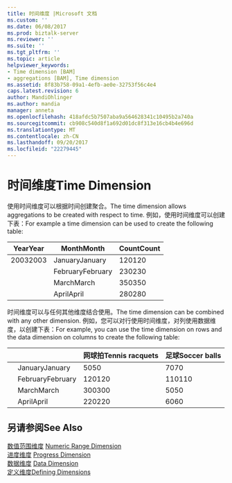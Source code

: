 ```yaml
---
title: 时间维度 |Microsoft 文档
ms.custom: ''
ms.date: 06/08/2017
ms.prod: biztalk-server
ms.reviewer: ''
ms.suite: ''
ms.tgt_pltfrm: ''
ms.topic: article
helpviewer_keywords:
- Time dimension [BAM]
- aggregations [BAM], Time dimension
ms.assetid: 8f83b758-09a1-4efb-ae0e-32753f56c4e4
caps.latest.revision: 6
author: MandiOhlinger
ms.author: mandia
manager: anneta
ms.openlocfilehash: 418afdc5b7507aba9a564628341c10495b2a740a
ms.sourcegitcommit: cb908c540d8f1a692d01dc8f313e16cb4b4e696d
ms.translationtype: MT
ms.contentlocale: zh-CN
ms.lasthandoff: 09/20/2017
ms.locfileid: "22279445"
---
```

# <a name="time-dimension"></a><span data-ttu-id="f87c7-102">时间维度</span><span class="sxs-lookup"><span data-stu-id="f87c7-102">Time Dimension</span></span>
<span data-ttu-id="f87c7-103">使用时间维度可以根据时间创建聚合。</span><span class="sxs-lookup"><span data-stu-id="f87c7-103">The time dimension allows aggregations to be created with respect to time.</span></span> <span data-ttu-id="f87c7-104">例如，使用时间维度可以创建下表：</span><span class="sxs-lookup"><span data-stu-id="f87c7-104">For example a time dimension can be used to create the following table:</span></span>  
  
|<span data-ttu-id="f87c7-105">Year</span><span class="sxs-lookup"><span data-stu-id="f87c7-105">Year</span></span>|<span data-ttu-id="f87c7-106">Month</span><span class="sxs-lookup"><span data-stu-id="f87c7-106">Month</span></span>|<span data-ttu-id="f87c7-107">Count</span><span class="sxs-lookup"><span data-stu-id="f87c7-107">Count</span></span>|  
|----------|-----------|-----------|  
|<span data-ttu-id="f87c7-108">2003</span><span class="sxs-lookup"><span data-stu-id="f87c7-108">2003</span></span>|<span data-ttu-id="f87c7-109">January</span><span class="sxs-lookup"><span data-stu-id="f87c7-109">January</span></span>|<span data-ttu-id="f87c7-110">120</span><span class="sxs-lookup"><span data-stu-id="f87c7-110">120</span></span>|  
||<span data-ttu-id="f87c7-111">February</span><span class="sxs-lookup"><span data-stu-id="f87c7-111">February</span></span>|<span data-ttu-id="f87c7-112">230</span><span class="sxs-lookup"><span data-stu-id="f87c7-112">230</span></span>|  
||<span data-ttu-id="f87c7-113">March</span><span class="sxs-lookup"><span data-stu-id="f87c7-113">March</span></span>|<span data-ttu-id="f87c7-114">350</span><span class="sxs-lookup"><span data-stu-id="f87c7-114">350</span></span>|  
||<span data-ttu-id="f87c7-115">April</span><span class="sxs-lookup"><span data-stu-id="f87c7-115">April</span></span>|<span data-ttu-id="f87c7-116">280</span><span class="sxs-lookup"><span data-stu-id="f87c7-116">280</span></span>|  
  
 <span data-ttu-id="f87c7-117">时间维度可以与任何其他维度结合使用。</span><span class="sxs-lookup"><span data-stu-id="f87c7-117">The time dimension can be combined with any other dimension.</span></span> <span data-ttu-id="f87c7-118">例如，您可以对行使用时间维度，对列使用数据维度，以创建下表：</span><span class="sxs-lookup"><span data-stu-id="f87c7-118">For example, you can use the time dimension on rows and the data dimension on columns to create the following table:</span></span>  
  
|||<span data-ttu-id="f87c7-119">网球拍</span><span class="sxs-lookup"><span data-stu-id="f87c7-119">Tennis racquets</span></span>|<span data-ttu-id="f87c7-120">足球</span><span class="sxs-lookup"><span data-stu-id="f87c7-120">Soccer balls</span></span>|  
|------|------|---------------------|------------------|  
||<span data-ttu-id="f87c7-121">January</span><span class="sxs-lookup"><span data-stu-id="f87c7-121">January</span></span>|<span data-ttu-id="f87c7-122">50</span><span class="sxs-lookup"><span data-stu-id="f87c7-122">50</span></span>|<span data-ttu-id="f87c7-123">70</span><span class="sxs-lookup"><span data-stu-id="f87c7-123">70</span></span>|  
||<span data-ttu-id="f87c7-124">February</span><span class="sxs-lookup"><span data-stu-id="f87c7-124">February</span></span>|<span data-ttu-id="f87c7-125">120</span><span class="sxs-lookup"><span data-stu-id="f87c7-125">120</span></span>|<span data-ttu-id="f87c7-126">110</span><span class="sxs-lookup"><span data-stu-id="f87c7-126">110</span></span>|  
||<span data-ttu-id="f87c7-127">March</span><span class="sxs-lookup"><span data-stu-id="f87c7-127">March</span></span>|<span data-ttu-id="f87c7-128">300</span><span class="sxs-lookup"><span data-stu-id="f87c7-128">300</span></span>|<span data-ttu-id="f87c7-129">50</span><span class="sxs-lookup"><span data-stu-id="f87c7-129">50</span></span>|  
||<span data-ttu-id="f87c7-130">April</span><span class="sxs-lookup"><span data-stu-id="f87c7-130">April</span></span>|<span data-ttu-id="f87c7-131">220</span><span class="sxs-lookup"><span data-stu-id="f87c7-131">220</span></span>|<span data-ttu-id="f87c7-132">60</span><span class="sxs-lookup"><span data-stu-id="f87c7-132">60</span></span>|  
  
## <a name="see-also"></a><span data-ttu-id="f87c7-133">另请参阅</span><span class="sxs-lookup"><span data-stu-id="f87c7-133">See Also</span></span>  
 <span data-ttu-id="f87c7-134">[数值范围维度](../core/numeric-range-dimension.md) </span><span class="sxs-lookup"><span data-stu-id="f87c7-134">[Numeric Range Dimension](../core/numeric-range-dimension.md) </span></span>  
 <span data-ttu-id="f87c7-135">[进度维度](../core/progress-dimension.md) </span><span class="sxs-lookup"><span data-stu-id="f87c7-135">[Progress Dimension](../core/progress-dimension.md) </span></span>  
 <span data-ttu-id="f87c7-136">[数据维度](../core/data-dimension.md) </span><span class="sxs-lookup"><span data-stu-id="f87c7-136">[Data Dimension](../core/data-dimension.md) </span></span>  
 [<span data-ttu-id="f87c7-137">定义维度</span><span class="sxs-lookup"><span data-stu-id="f87c7-137">Defining Dimensions</span></span>](../core/defining-dimensions.md)